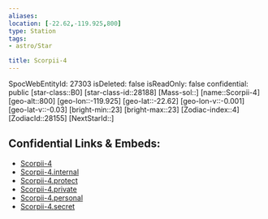 ```yaml
---
aliases: 
location: [-22.62,-119.925,800]
type: Station
tags:
- astro/Star

title: Scorpii-4
---
```

SpocWebEntityId: 27303
isDeleted: false
isReadOnly: false
confidential: public
[star-class::B0]
[star-class-id::28188]
[Mass-sol::]
[name::Scorpii-4]
[geo-alt::800]
[geo-lon::-119.925]
[geo-lat::-22.62]
[geo-lon-v::-0.001]
[geo-lat-v::-0.03]
[bright-min::23]
[bright-max::23]
[Zodiac-index::4]
[ZodiacId::28155]
[NextStarId::]



## Confidential Links & Embeds: 
- [Scorpii-4](../../../_public/astro/Star/Scorpii-4.md) 
- [Scorpii-4.internal](../../../_internal/astro/Star/Scorpii-4.internal.md) 
- [Scorpii-4.protect](../../../_protect/astro/Star/Scorpii-4.protect.md) 
- [Scorpii-4.private](../../../_private/astro/Star/Scorpii-4.private.md) 
- [Scorpii-4.personal](../../../_personal/astro/Star/Scorpii-4.personal.md) 
- [Scorpii-4.secret](../../../_secret/astro/Star/Scorpii-4.secret.md) 
